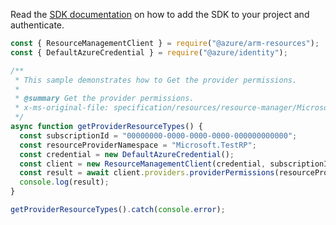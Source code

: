 Read the [SDK documentation](https://github.com/Azure/azure-sdk-for-js/blob/%40azure%2Farm-resources_5.0.1/sdk/resources/arm-resources/README.md) on how to add the SDK to your project and authenticate.

```javascript
const { ResourceManagementClient } = require("@azure/arm-resources");
const { DefaultAzureCredential } = require("@azure/identity");

/**
 * This sample demonstrates how to Get the provider permissions.
 *
 * @summary Get the provider permissions.
 * x-ms-original-file: specification/resources/resource-manager/Microsoft.Resources/stable/2021-04-01/examples/GetProviderPermissions.json
 */
async function getProviderResourceTypes() {
  const subscriptionId = "00000000-0000-0000-0000-000000000000";
  const resourceProviderNamespace = "Microsoft.TestRP";
  const credential = new DefaultAzureCredential();
  const client = new ResourceManagementClient(credential, subscriptionId);
  const result = await client.providers.providerPermissions(resourceProviderNamespace);
  console.log(result);
}

getProviderResourceTypes().catch(console.error);
```
